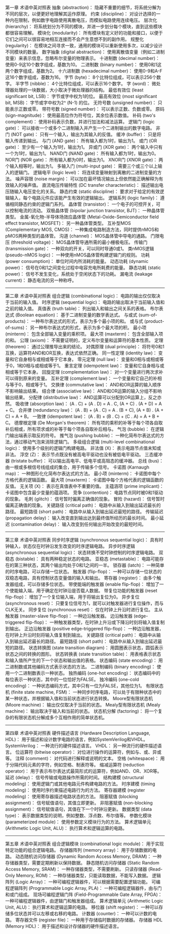 第一章 术语中英对照表
抽象 (abstraction)： 隐藏不重要的细节，将系统分解为不同的层次，以便更好地理解其运作原理。
约束 (discipline)： 对设计选择的一种内在限制，例如数字电路使用离散电压，而模拟电路使用连续电压。
层次化 (hierarchy)： 将系统划分为不同的模块，并进一步划分每个模块，直到这些模块都很容易理解。
模块化 (modularity)： 所有模块有定义好的功能和接口，以便于它们之间可以很容易地相互连接而不会产生意想不到的副作用。
规整化 (regularity)： 在模块之间寻求一致，通用的模块可以重新使用多次，以减少设计不同模块的数量。
数字抽象 (digital abstraction)： 使用离散值变量（例如二进制变量）来表示信息，忽略布尔变量的物理表示。
十进制数 (decimal number)： 使用0-9这10个数字组成，基数为10。
二进制数 (binary number)： 使用0和1这两个数字组成，基数为2。
十六进制数 (hexadecimal number)： 使用0-9和A-F这16个数字组成，基数为16。
字节 (byte)： 8个比特位组成，可以表示256个数字。
半字节 (nibble)： 4个比特位组成，可以表示16个数字。
字 (word)： 微处理器处理的一块数据，大小取决于微处理器的结构。
最低有效位 (least significant bit, LSB)： 字节或字中权为1的位。
最高有效位 (most significant bit, MSB)： 字节或字中权为2^ (N-1) 的位。
无符号数 (unsigned number)： 只能表示正数或零。
带符号数 (signed number)： 可以表示正数、负数或零。
原码 (sign-magnitude)： 使用最高位作为符号位，其余位表示数值。
补码 (two's complement)： 使用补码表示负数，并进行加法和减法运算。
逻辑门 (logic gate)： 可以接收一个或多个二进制输入并产生一个二进制输出的数字电路。
非门 (NOT gate)： 只有一个输入，输出为其输入的反值。
缓冲 (buffer)： 只是将输入传递到输出。
与门 (AND gate)： 所有输入都为1时，输出为1。
或门 (OR gate)： 至少有一个输入为1时，输出为1。
异或门 (XOR gate)： 两个输入中只有一个为1时，输出为1。
NAND门 (NAND gate)： 所有输入都为1时，输出为0。
NOR门 (NOR gate)： 所有输入都为0时，输出为1。
XNOR门 (XNOR gate)： 两个输入相等时，输出为1。
多输入门 (multi-input gate)： 需要三个或三个以上输入的逻辑门。
逻辑电平 (logic level)： 将连续变量映射到离散的二进制变量的方法。
噪声容限 (noise margin)： 可以加在最坏情况输出上但依然能正确解释为有效输入的噪声值。
直流电压传输特性 (DC transfer characteristic)： 描述输出电压随输入电压变化的关系。
静态约束 (static discipline)： 要求对于给定的有效逻辑输入，每个电路元件应该能产生有效的逻辑输出。
逻辑系列 (logic family)： 遵循相同静态约束的逻辑门系列。
晶体管 (transistor)： 一个电子的可控开关，可以控制电流的流动。
双极晶体管 (bipolar junction transistor, BJT)： 一种晶体管类型。
金属-氧化物-半导体场效应晶体管 (Metal-Oxide-Semiconductor field effect transistor, MOSFET)： 另一种晶体管类型。
互补型MOS (Complementary MOS, CMOS)： 一种集成电路制造方法，同时提供nMOS和pMOS两种类型的晶体管。
沟道 (channel)： MOS晶体管中导电的通路。
门限电压 (threshold voltage)： MOS晶体管导通所需的最小栅极电压。
传输门 (transmission gate)： 一种双向的开关，可以同时导通0或1。
类nMOS逻辑 (pseudo-nMOS logic)： 一种使用nMOS晶体管构建逻辑门的规则。
功耗 (power consumption)： 单位时间内所消耗的能量。
动态功耗 (dynamic power)： 信号在0和1之间变化过程中电容充电所耗费的能量。
静态功耗 (static power)： 信号不发生变化，系统处于空闲状态下的功耗。
漏电流 (leakage current)： 静态电流的另一种称呼。

***

第二章 术语中英对照表
组合逻辑 (combinational logic)： 电路的输出仅仅取决于当前的输入值。
时序逻辑 (sequential logic)： 电路的输出取决于当前输入值和之前的输入值。
真值表 (truth table)： 列出输入和输出之间关系的表格。
布尔表达式 (Boolean equation)： 基于二进制变量的数学表达式。
与或式 (sum-of-products)： 一种布尔表达式的形式，表示为多个最小项的和。
或与式 (product-of-sums)： 另一种布尔表达式的形式，表示为多个最大项的积。
最小项 (minterm)： 包含全部输入变量的乘积项。
最大项 (maxterm)： 包含全部输入项的和。
公理 (axiom)： 不需要证明的，定义布尔变量和运算符的基本性质。
定理 (theorem)： 通过公理推导出来的结论。
对偶原理 (dual principle)： 将符号0和1互换，运算符AND和OR互换，表达式依然正确。
同一性定理 (identity law)： 变量和它自身相与或相或等于它本身。
零元定理 (null law)： 变量和0相与或相或等于0，1和0相与或相或等于1。
重言定理 (idempotent law)： 变量和它自身相与或相或等于它本身。
回旋定理 (complementation law)： 对一个变量进行两次求补可以得到原来的变量。
互补定理 (complement law)： 一个变量和它自己的补相与等于0，相或等于1。
交换律 (commutative law)： AND和OR运算的输入顺序不影响输出结果。
结合律 (associative law)： AND和OR运算的输入分组不影响输出结果。
分配律 (distributive law)： AND运算可以分配到OR运算上，反之亦然。
吸收律 (absorption law)：  (A . C) + (A . D) = A . C, (A + C) . (A + D) = A + C。
合并律 (redundancy law)： (A . B) + (A . C) = A . (B + C), (A + B) . (A + C) = A + B。
一致律 (idempotent law)： (A . B) + (B . C) + (C . A) = A + B + C。
德摩根定理 (De Morgan's theorem)： 所有项的乘积的补等于每个项各自取补后相或，所有项求或的补等于每个项各自取补后相与。
气泡 (bubble)： 在逻辑门输出端表示取反的符号。
推气泡 (pushing bubble)： 一种化简布尔表达式的方法，通过移动气泡来消除逻辑门。
多级组合逻辑 (multi-level combinational logic)： 使用多个级别的逻辑门构建电路。
非法值 (X)： 表示电路节点值未知或非法。
浮空 (Z)： 表示节点既没有被高电平驱动也没有被低电平驱动。
三态缓冲器 (tristate buffer)： 可以输出高电平、低电平或高阻态的缓冲器。
总线 (bus)： 由一根或多根信号线组成的集合，用于传输多个信号。
卡诺图 (Karnaugh map)： 一种图形化化简布尔表达式的方法。
最小项 (minterm)： 卡诺图中每个方格代表的逻辑函数。
最大项 (maxterm)： 卡诺图中每个方格代表的逻辑函数的反值。
无关项 (X)： 表示在真值表中不重要的值。
主蕴涵项 (prime implicant)： 卡诺图中包含最少变量的蕴涵项。
竞争 (contention)： 电路节点同时被0和1驱动的现象。
毛刺 (glitch)： 信号暂时偏离正确值的现象。
冒险 (hazard)： 信号暂时偏离正确值的现象。
关键路径 (critical path)： 电路中从输入到输出延迟最长的路径。
最短路径 (short path)： 电路中从输入到输出延迟最短的路径。
传输延迟 (propagation delay)： 输入改变直到输出达到最终值所经历的最长时间。
最小延迟 (contamination delay)： 输入改变到任何输出开始改变的最短时间。

***

第三章 术语中英对照表
同步时序逻辑 (synchronous sequential logic)： 具有时钟输入，状态仅在时钟沿发生改变的时序逻辑电路。
异步时序逻辑 (asynchronous sequential logic)： 状态转换不受时钟控制的时序逻辑电路。
双稳态 (bistable)： 具有两种稳定状态的电路。
亚稳态 (metastable)： 电路可能存在的第三种状态，其两个输出均处于0和1之间的一半。
锁存器 (latch)： 一种简单的时序电路，可以存储一位状态。
触发器 (flip-flop)： 一种可以存储一位状态的双稳态电路，具有控制状态变量值的输入和输出。
寄存器 (register)： 由多个触发器组成，可以存储多位状态。
带使能端的触发器 (enable flip-flop)： 增加了一个使能输入端，用于确定在时钟沿是否载人数据。
带复位功能的触发器 (reset flip-flop)： 增加了一个复位输入端，用于将输出复位为0。
异步复位 (asynchronous reset)： 只要复位信号为1，就可以对触发器进行复位操作，而与CLK无关。
同步复位 (synchronous reset)： 仅在时钟上升沿时进行复位。
主从触发器 (master-slave flip-flop)： 一种边沿触发器。
边沿触发器 (edge-triggered flip-flop)： 一种触发器类型，在时钟上升沿或下降沿时刻将输入值复制到输出。
正边沿触发器 (positive edge-triggered flip-flop)： 一种边沿触发器，在时钟上升沿时刻将输入值复制到输出。
关键路径 (critical path)： 电路中从输入到输出延迟最长的路径。
最短路径 (short path)： 电路中从输入到输出延迟最短的路径。
状态转换图 (state transition diagram)： 用圆圈表示状态，圆弧表示状态之间的转换的图形。
状态转换表 (state transition table)： 用表格表示状态和输入值所产生的下一个状态和输出值的表格。
状态编码 (state encoding)： 用二进制数或其他编码方式表示状态的方法。
二进制编码 (binary encoding)： 使用一个二进制数表示一种状态。
独热编码 (one-hot encoding)： 状态编码中的每位表示一种状态，其中的一位恰好为FALSE。
独冷编码 (one-cold encoding)： 一种状态编码方式，其中只有一位为FALSE，其他位为1。
有限状态机 (finite state machine, FSM)： 一种同步时序电路，可以处于有限种状态中的某一种状态，并根据输入值和当前状态进行状态转换。
Moore型有限状态机 (Moore machine)： 输出仅仅取决于当前的状态。
Mealy型有限状态机 (Mealy machine)： 输出取决于输入和当前的状态。
状态机分解 (factoring)： 将一个复杂的有限状态机分解成多个互相作用的简单状态机。

***

第四章 术语中英对照表
硬件描述语言 (Hardware Description Language, HDL)： 用于描述和设计数字电路的语言，例如SystemVerilog和VHDL。
SystemVerilog： 一种流行的硬件描述语言。
VHDL： 另一种流行的硬件描述语言。
位运算符 (bitwise operator)： 对位进行操作的运算符，例如与、或、异或等。
注释 (comment)： 对代码进行解释或说明的文本。
空格 (whitespace)： 用于分隔代码元素的字符，例如空格、制表符等。
缩减运算符 (reduction operator)： 用于表示布尔表达式最简形式的运算符，例如AND、OR、XOR等。
延迟 (delay)： 信号传输或电路操作所需的时间。
结构建模 (structural modeling)： 使用逻辑门或其他电路元件构建电路的方法。
时序建模 (timing modeling)： 使用时序约束描述电路行为的方法。
寄存器建模 (register modeling)： 使用寄存器描述电路状态的方法。
阻塞赋值 (blocking assignment)： 信号赋值语句，其值立即更新。
非阻塞赋值 (non-blocking assignment)： 信号赋值语句，其值在下一个时钟沿更新。
数据类型 (data type)： 表示数据类型的说明，例如整数、浮点数、布尔值等。
参数化模块 (parameterized module)： 使用参数定义模块行为的方法。
算术逻辑单元 (Arithmetic Logic Unit, ALU)： 执行算术和逻辑运算的电路。

***

第五章 术语中英对照表
组合逻辑模块 (combinational logic module)： 用于实现特定功能的组合逻辑电路。
存储器阵列 (memory array)： 用于存储数据的电路。
动态随机访问存储器 (Dynamic Random Access Memory, DRAM)： 一种存储器类型，需要定期刷新以保持数据。
静态随机访问存储器 (Static Random Access Memory, SRAM)： 一种存储器类型，不需要刷新。
只读存储器 (Read-Only Memory, ROM)： 一种存储器类型，只能读取数据，不能写入数据。
逻辑阵列 (Logic Array)： 一种可编程逻辑器件，可以根据需要配置逻辑功能。
可编程逻辑阵列 (Programmable Logic Array, PLA)： 一种可编程逻辑器件，由与门和或门组成。
现场可编程逻辑门阵 (Field-Programmable Gate Array, FPGA)： 一种可编程逻辑器件，由逻辑门和触发器组成。
算术逻辑单元 (Arithmetic Logic Unit, ALU)： 执行算术和逻辑运算的电路。
移位器 (shift register)： 一种可以存储多位状态并可以左移或右移的电路。
计数器 (counter)： 一种可以计数的电路。
寄存器文件 (register file)： 一种用于存储临时数据的存储器。
存储器 HDL (Memory HDL)： 用于描述和设计存储器的硬件描述语言。